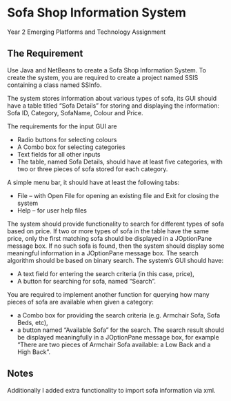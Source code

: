 # Sofa Shop Information System
 Year 2 Emerging Platforms and Technology Assignment
 
 ## The Requirement
Use Java and NetBeans to create a Sofa Shop Information System. To create the system, you are required to create a project named SSIS containing a class named SSInfo. 

The system stores information about various types of sofa, its GUI should have a table titled “Sofa Details” for storing and displaying the information: Sofa ID, Category, SofaName, Colour and Price.

The requirements for the input GUI are 
-	Radio buttons for selecting colours
-	A Combo box for selecting categories
-	Text fields for all other inputs 
-	The table, named Sofa Details, should have at least five categories, with two or three pieces of sofa stored for each category.

A simple menu bar, it should have at least the following tabs:
-	File – with Open File for opening an existing file and Exit for closing the system
-	Help – for user help files

The system should provide functionality to search for different types of sofa based on price. If two or more types of sofa in the table have the same price, only the first matching sofa should be displayed in a JOptionPane message box. If no such sofa  is found, then the system should display some meaningful information in a JOptionPane message box. The search algorithm should be based on binary search. The system’s GUI should have: 
-	A text field for entering the search criteria (in this case, price),  
-	A button for searching for sofa, named “Search”.

You are required to implement another function for querying how many pieces of sofa are available when given a category: 
-	a Combo box for providing the search criteria (e.g. Armchair Sofa, Sofa Beds, etc), 
-	a button named “Available Sofa” for the search. 
The search result should be displayed meaningfully in a JOptionPane message box, for example “There are two pieces of Armchair Sofa available: a Low Back and a High Back”.


 ## Notes
 Additionally I added extra functionality to import sofa information via xml.
